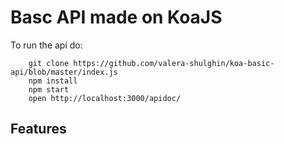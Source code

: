 <h1>Basc API made on KoaJS</h1>

To run the api do: 
```
    git clone https://github.com/valera-shulghin/koa-basic-api/blob/master/index.js
    npm install
    npm start
    open http://localhost:3000/apidoc/
```

<h2>Features</h2>